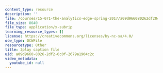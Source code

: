 ```yaml
---
content_type: resource
description: ''
file: /courses/15-071-the-analytics-edge-spring-2017/a09d966080262df20c0f2679a1904c2c_IZ0qGEZkTIw.srt
file_size: 8640
file_type: application/x-subrip
learning_resource_types: []
license: https://creativecommons.org/licenses/by-nc-sa/4.0/
ocw_type: OCWFile
resourcetype: Other
title: 3play caption file
uid: a09d9660-8026-2df2-0c0f-2679a1904c2c
video_metadata:
  youtube_id: null
---
```

